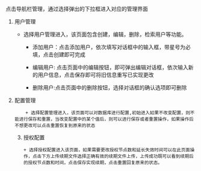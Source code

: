 点击导航栏管理，通过选择弹出的下拉框进入对应的管理界面

1. 用户管理

   * 选择用户管理进入，该页面包含创建，编辑，删除，检索用户等功能。

     * 添加用户：点击添加用户，依次填写对话框中的输入框，带星号为必填，点击创建即可完成

     * 编辑用户: 点击页面中的编辑按钮，即可弹出编辑对话框，依次输入新的用户信息，点击保存即可将旧信息重写已实现更改

     * 删除用户:点击页面中的删除按钮，选择对话框的确认选项即可删除

2. 配置管理

           + 选择配置管理进入，该页面可以对数据库进行配置,初始进入如果不改变配置，则不能进行保存和重置，当改变配置中的某个值后，则可以进行保存或者重置操作，如果操作后不想更改可以点击重置恢复到原来的状态

   3. 授权配置

          + 选择授权配置进入该页面，如果需要更改授权节点数和延长失效时间可以在此页面操作，点击下方上传续期文件选择正确有效的续期文件上传，上传成功既可以看到续期后的授权节点数和时间，点击保存实现续期，点击重置回复原来的状态。






